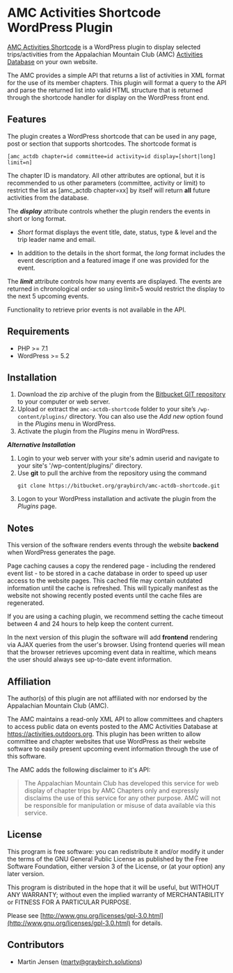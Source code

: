 # AMC Activities Shortcode WordPress Plugin

[AMC Activities Shortcode](https://bitbucket.org/graybirch/amc-actdb-shortcode) is a WordPress plugin to display selected trips/activities from the Appalachian Mountain Club (AMC) [Activities Database](https://activities.outdoors.org/) on your own website.

The AMC provides a simple API that returns a list of activities in XML format for the use of its member chapters. This plugin will format a query to the API and parse the returned list into valid HTML structure that is returned through the shortcode handler for display on the WordPress front end.

## Features

The plugin creates a WordPress shortcode that can be used in any page, post or section that supports shortcodes. The shortcode format is

    [amc_actdb chapter=id committee=id activity=id display=[short|long] limit=n]

The chapter ID is mandatory. All other attributes are optional, but it is recommended to us other parameters (committee, activity or limit) to restrict the list as [amc_actdb chapter=xx] by itself will return **all** future activities from the database.

The ***display*** attribute controls whether the plugin renders the events in short
or long format. 

- *Short* format displays the event title, date, status, type & level and the trip leader name and email. 

- In addition to the details in the short format, the *long* format includes the event description and a featured image if one was provided for the event.

The ***limit*** attribute controls how many events are displayed. The events are returned in chronological order so using limit=5 would restrict the display to the next 5 upcoming events.

Functionality to retrieve prior events is not available in the API.

## Requirements

* PHP >= 7.1
* WordPress >= 5.2

## Installation

1. Download the zip archive of the plugin from the [Bitbucket GIT repository](https://bitbucket.org/graybirch/amc-actdb-shortcode) to your computer or web server.
2. Upload or extract the `amc-actdb-shortcode` folder to your site’s `/wp-content/plugins/` directory. You can also use the *Add new* option found in the *Plugins* menu in WordPress.
3. Activate the plugin from the *Plugins* menu in WordPress.

***Alternative Installation***

1. Login to your web server with your site's admin userid and navigate to your site's '/wp-content/plugins/' directory.
2. Use **git** to pull the archive from the repository using the command 
    ```
    git clone https://bitbucket.org/graybirch/amc-actdb-shortcode.git
    ```
3. Logon to your WordPress installation and activate the plugin from the *Plugins* page.

## Notes

This version of the software renders events through the website **backend** when WordPress generates the page.

Page caching causes a copy the rendered page - including the rendered event list - to be stored in a cache database
in order to speed up user access to the website pages. This cached file may contain outdated information until
the cache is refreshed. This will typically manifest as the website not showing recently posted events until the cache
files are regenerated.

If you are using a caching plugin, we recommend setting the cache timeout between 4 and 24 hours to help keep the content current.

In the next version of this plugin the software will add **frontend** rendering via AJAX queries from the user's browser.
Using frontend queries will mean that the browser retrieves upcoming event data in realtime, which means the user should
always see up-to-date event information.

## Affiliation

The author(s) of this plugin are not affiliated with nor endorsed by the Appalachian Mountain Club (AMC). 

The AMC maintains a read-only XML API to allow
committees and chapters to access public data on events posted to the AMC Activities Database at https://activities.outdoors.org.
This plugin has been written to allow committee and chapter websites that use WordPress as their website software
to easily present upcoming event information through the use of this software.

The AMC adds the following disclaimer to it's API:

>The Appalachian Mountain Club has developed this service for web display of chapter trips by AMC Chapters only and expressly disclaims the use of this service for any other purpose. AMC will not be responsible for manipulation or misuse of data available via this service.

## License

This program is free software: you can redistribute it and/or modify
it under the terms of the GNU General Public License as published by
the Free Software Foundation, either version 3 of the License, or
(at your option) any later version.

This program is distributed in the hope that it will be useful,
but WITHOUT ANY WARRANTY; without even the implied warranty of
MERCHANTABILITY or FITNESS FOR A PARTICULAR PURPOSE.

Please see [http://www.gnu.org/licenses/gpl-3.0.html](http://www.gnu.org/licenses/gpl-3.0.html) for details.

## Contributors

- Martin Jensen (marty@graybirch.solutions)
